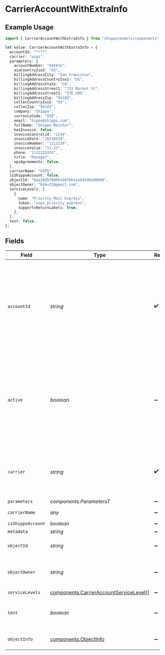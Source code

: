 # CarrierAccountWithExtraInfo

## Example Usage

```typescript
import { CarrierAccountWithExtraInfo } from "shippo/models/components";

let value: CarrierAccountWithExtraInfo = {
  accountId: "****",
  carrier: "usps",
  parameters: {
    accountNumber: "94567e",
    aiaCountryIso2: "US",
    billingAddressCity: "San Francisco",
    billingAddressCountryIso2: "US",
    billingAddressState: "CA",
    billingAddressStreet1: "731 Market St",
    billingAddressStreet2: "STE 200",
    billingAddressZip: "94103",
    collecCountryIso2: "US",
    collecZip: "94103",
    company: "Shippo",
    currencyCode: "USD",
    email: "hippo@shippo.com",
    fullName: "Shippo Meister",
    hasInvoice: false,
    invoiceControlid: "1234",
    invoiceDate: "20210529",
    invoiceNumber: "1112234",
    invoiceValue: "11.23",
    phone: "1112223333",
    title: "Manager",
    upsAgreements: false,
  },
  carrierName: "USPS",
  isShippoAccount: false,
  objectId: "6aa34d5f6865448fbb1ee93636e98999",
  objectOwner: "bob+22@gmail.com",
  serviceLevels: [
    {
      name: "Priority Mail Express",
      token: "usps_priority_express",
      supportsReturnLabels: true,
    },
  ],
  test: false,
};
```

## Fields

| Field                                                                                                                                                                                                                                                                           | Type                                                                                                                                                                                                                                                                            | Required                                                                                                                                                                                                                                                                        | Description                                                                                                                                                                                                                                                                     | Example                                                                                                                                                                                                                                                                         |
| ------------------------------------------------------------------------------------------------------------------------------------------------------------------------------------------------------------------------------------------------------------------------------- | ------------------------------------------------------------------------------------------------------------------------------------------------------------------------------------------------------------------------------------------------------------------------------- | ------------------------------------------------------------------------------------------------------------------------------------------------------------------------------------------------------------------------------------------------------------------------------- | ------------------------------------------------------------------------------------------------------------------------------------------------------------------------------------------------------------------------------------------------------------------------------- | ------------------------------------------------------------------------------------------------------------------------------------------------------------------------------------------------------------------------------------------------------------------------------- |
| `accountId`                                                                                                                                                                                                                                                                     | *string*                                                                                                                                                                                                                                                                        | :heavy_check_mark:                                                                                                                                                                                                                                                              | Unique identifier of the account. Please check the <a href="https://docs.goshippo.com/docs/carriers/carrieraccounts/">carrier accounts tutorial</a> <br/>page for the `account_id` per carrier.<br> <br/>To protect account information, this field will be masked in any API response. | ****                                                                                                                                                                                                                                                                            |
| `active`                                                                                                                                                                                                                                                                        | *boolean*                                                                                                                                                                                                                                                                       | :heavy_minus_sign:                                                                                                                                                                                                                                                              | Determines whether the account is active. When creating a shipment, if no `carrier_accounts` are explicitly <br/>passed Shippo will query all carrier accounts that have this field set. By default, this is set to True.                                                       |                                                                                                                                                                                                                                                                                 |
| `carrier`                                                                                                                                                                                                                                                                       | *string*                                                                                                                                                                                                                                                                        | :heavy_check_mark:                                                                                                                                                                                                                                                              | Carrier token, see <a href="#tag/Carriers">Carriers</a><br><br/>Please check the <a href="https://docs.goshippo.com/docs/carriers/carrieraccounts/">carrier accounts tutorial</a> page for all supported carriers.                                                              | usps                                                                                                                                                                                                                                                                            |
| `parameters`                                                                                                                                                                                                                                                                    | *components.ParametersT*                                                                                                                                                                                                                                                        | :heavy_minus_sign:                                                                                                                                                                                                                                                              | N/A                                                                                                                                                                                                                                                                             |                                                                                                                                                                                                                                                                                 |
| `carrierName`                                                                                                                                                                                                                                                                   | *any*                                                                                                                                                                                                                                                                           | :heavy_minus_sign:                                                                                                                                                                                                                                                              | Carrier name, see <a href="#tag/Carriers">Carriers</a><br>                                                                                                                                                                                                                      | USPS                                                                                                                                                                                                                                                                            |
| `isShippoAccount`                                                                                                                                                                                                                                                               | *boolean*                                                                                                                                                                                                                                                                       | :heavy_minus_sign:                                                                                                                                                                                                                                                              | N/A                                                                                                                                                                                                                                                                             | false                                                                                                                                                                                                                                                                           |
| `metadata`                                                                                                                                                                                                                                                                      | *string*                                                                                                                                                                                                                                                                        | :heavy_minus_sign:                                                                                                                                                                                                                                                              | N/A                                                                                                                                                                                                                                                                             |                                                                                                                                                                                                                                                                                 |
| `objectId`                                                                                                                                                                                                                                                                      | *string*                                                                                                                                                                                                                                                                        | :heavy_minus_sign:                                                                                                                                                                                                                                                              | Unique identifier of the carrier account object.                                                                                                                                                                                                                                | 6aa34d5f6865448fbb1ee93636e98999                                                                                                                                                                                                                                                |
| `objectOwner`                                                                                                                                                                                                                                                                   | *string*                                                                                                                                                                                                                                                                        | :heavy_minus_sign:                                                                                                                                                                                                                                                              | Username of the user who created the carrier account object.                                                                                                                                                                                                                    | bob+22@gmail.com                                                                                                                                                                                                                                                                |
| `serviceLevels`                                                                                                                                                                                                                                                                 | [components.CarrierAccountServiceLevel](../../models/components/carrieraccountservicelevel.md)[]                                                                                                                                                                                | :heavy_minus_sign:                                                                                                                                                                                                                                                              | N/A                                                                                                                                                                                                                                                                             |                                                                                                                                                                                                                                                                                 |
| `test`                                                                                                                                                                                                                                                                          | *boolean*                                                                                                                                                                                                                                                                       | :heavy_minus_sign:                                                                                                                                                                                                                                                              | Indicates whether the object has been created in test mode.                                                                                                                                                                                                                     | false                                                                                                                                                                                                                                                                           |
| `objectInfo`                                                                                                                                                                                                                                                                    | [components.ObjectInfo](../../models/components/objectinfo.md)                                                                                                                                                                                                                  | :heavy_minus_sign:                                                                                                                                                                                                                                                              | Holds internal state relevant to users.                                                                                                                                                                                                                                         |                                                                                                                                                                                                                                                                                 |